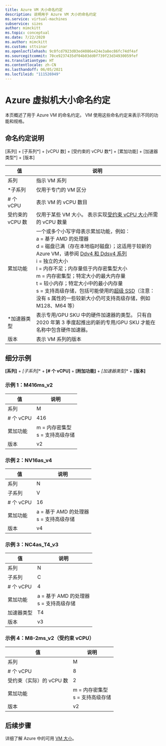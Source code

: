 ```yaml
---
title: Azure VM 大小命名约定
description: 说明用于 Azure VM 大小的命名约定
ms.service: virtual-machines
subservice: sizes
author: mimckitt
ms.topic: conceptual
ms.date: 7/22/2020
ms.author: mimckitt
ms.custom: sttsinar
ms.openlocfilehash: 9c0fcd7923d03ed4086e424e3a8ec86fc74df4af
ms.sourcegitcommit: 70ce9237435df04b03dd0f739f23d34930059fef
ms.translationtype: HT
ms.contentlocale: zh-CN
ms.lasthandoff: 06/05/2021
ms.locfileid: "111526949"
---
```

# <a name="azure-virtual-machine-sizes-naming-conventions"></a>Azure 虚拟机大小命名约定

本页概述了用于 Azure VM 的命名约定。 VM 使用这些命名约定来表示不同的功能和规格。

## <a name="naming-convention-explanation"></a>命名约定说明

[系列] + [子系列*] + [vCPU 数] + [受约束的 vCPU 数*] + [累加功能] + [加速器类型*] + [版本]      

|值 | 说明|
|---|---|
| 系列 | 指示 VM 系列| 
| *子系列 | 仅用于专门的 VM 区分|
| # 个 vCPU| 表示 VM 的 vCPU 数目 |
| 受约束的 vCPU 数| 仅用于某些 VM 大小。 表示实现[受约束 vCPU 大小](./constrained-vcpu.md)所需的 vCPU 数量 |
| 累加功能 | 一个或多个小写字母表示累加功能，例如： <br> a = 基于 AMD 的处理器 <br> d = 磁盘已满（存在本地临时磁盘）；这适用于较新的 Azure VM，请参阅 [Ddv4 和 Ddsv4 系列](./ddv4-ddsv4-series.md) <br> i = 独立的大小 <br> l = 内存不足；内存量低于内存密集型大小 <br> m = 内存密集型；特定大小的最大内存量 <br> t = 较小内存；特定大小中的最小内存量 <br> s = 支持高级存储，包括可能使用的[超级 SSD](./disks-types.md#ultra-disk)（注意：没有 s 属性的一些较新大小仍可支持高级存储，例如 M128、M64 等）<br> |
| *加速器类型 | 表示专用/GPU SKU 中的硬件加速器的类型。 只有自 2020 年第 3 季度起推出的新的专用/GPU SKU 才能在名称中包含硬件加速器。 |
| 版本 | 表示 VM 系列的版本 |

## <a name="example-breakdown"></a>细分示例

**[系列]**  +  **[子系列*]**  +  **[# 个 vCPU]**  +  **[附加功能]**  +  **[加速器类型*]**  +  **[版本]**

### <a name="example-1-m416ms_v2"></a>示例 1：M416ms_v2

|值 | 说明|
|---|---|
| 系列 | M | 
| # 个 vCPU | 416 |
| 累加功能 | m = 内存密集型 <br> s = 支持高级存储 |
| 版本 | v2 |

### <a name="example-2-nv16as_v4"></a>示例 2：NV16as_v4

|值 | 说明|
|---|---|
| 系列 | N | 
| 子系列 | V |
| # 个 vCPU | 16 |
| 累加功能 | a = 基于 AMD 的处理器 <br> s = 支持高级存储 |
| 版本 | v4 |

### <a name="example-3-nc4as_t4_v3"></a>示例 3：NC4as_T4_v3

|值 | 说明|
|---|---|
| 系列 | N | 
| 子系列 | C |
| # 个 vCPU | 4 |
| 累加功能 | a = 基于 AMD 的处理器 <br> s = 支持高级存储 |
| 加速器类型 | T4 |
| 版本 | v3 |

### <a name="example-4-m8-2ms_v2-constrained-vcpu"></a>示例 4：M8-2ms_v2（受约束 vCPU）

|值 | 说明|
|---|---|
| 系列 | M | 
| # 个 vCPU | 8 |
| 受约束（实际）的 vCPU 数 | 2 |
| 累加功能 | m = 内存密集型 <br> s = 支持高级存储 |
| 版本 | v2 |

## <a name="next-steps"></a>后续步骤

详细了解 Azure 中的可用 [VM 大小](./sizes.md)。
